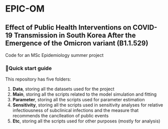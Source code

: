# EPIC-OM
## Effect of Public Health Interventions on COVID-19 Transmission in South Korea After the Emergence of the Omicron variant (B1.1.529)

Code for an MSc Epidemiology summer project

### :rocket:Quick start guide

This repository has five folders: 
1. **Data**, storing all the datasets used for the project
2. **Main**, storing all the scripts related to the model simulation and fitting
3. **Parameter**, storing all the scripts used for parameter estimation
4. **Sensitivity**, storing all the scripts used in sensitivity analyses for relative infectiousness of subclinical infections and the measure that recommends the canclleation of public events
5. **Etc**, storing all the scripts used for other purposes (mostly for analysis)
